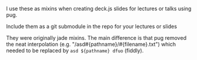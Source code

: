 I use these as mixins when creating deck.js slides for lectures or talks using pug.

Include them as a git submodule in the repo for your lectures or slides

They were originally jade mixins. The main difference is that pug removed the neat
interpolation (e.g. "/asd#{pathname}/#{filename}.txt") which needed to be replaced
by `asd ${pathname} dfuo` (fiddly).